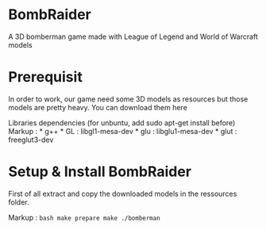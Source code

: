 # BombRaider
A 3D bomberman game made with League of Legend and World of Warcraft models

# Prerequisit
In order to work, our game need some 3D models as resources but those models are pretty heavy.
You can download them here

Libraries dependencies (for unbuntu, add sudo apt-get install before)
 Markup : * g++
          * GL : libgl1-mesa-dev
          * glu : libglu1-mesa-dev
          * glut : freeglut3-dev

# Setup & Install BombRaider
First of all extract and copy the downloaded models in the ressources folder.

 Markup : ```bash
          make prepare
          make
          ./bomberman
          ```

